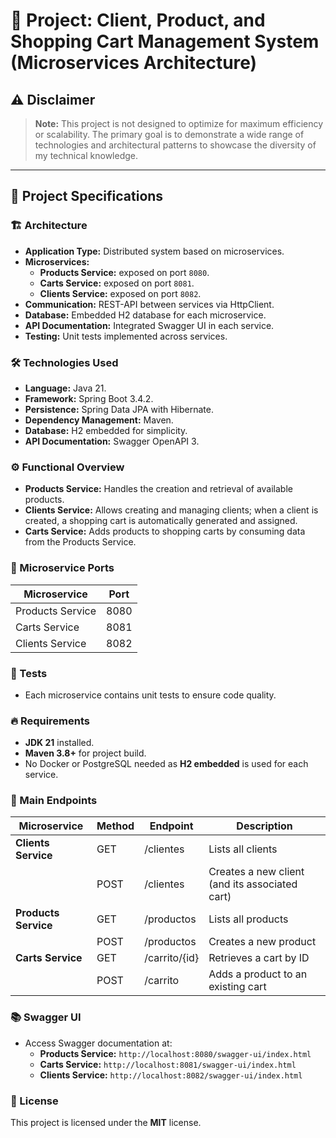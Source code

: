 # 🚀 Project: Client, Product, and Shopping Cart Management System (Microservices Architecture)

## ⚠️ Disclaimer

> **Note:** This project is not designed to optimize for maximum efficiency or scalability. The primary goal is to demonstrate a wide range of technologies and architectural patterns to showcase the diversity of my technical knowledge.

---

## 📌 Project Specifications

### 🏗 Architecture
- **Application Type:** Distributed system based on microservices.
- **Microservices:**
  - **Products Service:** exposed on port `8080`.
  - **Carts Service:** exposed on port `8081`.
  - **Clients Service:** exposed on port `8082`.
- **Communication:** REST-API between services via HttpClient.
- **Database:** Embedded H2 database for each microservice.
- **API Documentation:** Integrated Swagger UI in each service.
- **Testing:** Unit tests implemented across services.

### 🛠 Technologies Used
- **Language:** Java 21.
- **Framework:** Spring Boot 3.4.2.
- **Persistence:** Spring Data JPA with Hibernate.
- **Dependency Management:** Maven.
- **Database:** H2 embedded for simplicity.
- **API Documentation:** Swagger OpenAPI 3.

### ⚙️ Functional Overview
- **Products Service:** Handles the creation and retrieval of available products.
- **Clients Service:** Allows creating and managing clients; when a client is created, a shopping cart is automatically generated and assigned.
- **Carts Service:** Adds products to shopping carts by consuming data from the Products Service.

### 🚪 Microservice Ports
| Microservice         | Port  |
|----------------------|-------|
| Products Service     | 8080  |
| Carts Service        | 8081  |
| Clients Service      | 8082  |

### 🧪 Tests
- Each microservice contains unit tests to ensure code quality.

### 🔥 Requirements
- **JDK 21** installed.
- **Maven 3.8+** for project build.
- No Docker or PostgreSQL needed as **H2 embedded** is used for each service.

### 📮 Main Endpoints
| Microservice         | Method | Endpoint                  | Description                                   |
|----------------------|--------|---------------------------|-----------------------------------------------|
| **Clients Service**  | GET    | /clientes                 | Lists all clients                             |
|                      | POST   | /clientes                 | Creates a new client (and its associated cart)|
| **Products Service** | GET    | /productos                | Lists all products                            |
|                      | POST   | /productos                | Creates a new product                         |
| **Carts Service**    | GET    | /carrito/{id}             | Retrieves a cart by ID                        |
|                      | POST   | /carrito                  | Adds a product to an existing cart            |

### 📚 Swagger UI
- Access Swagger documentation at:
  - **Products Service:** `http://localhost:8080/swagger-ui/index.html`
  - **Carts Service:** `http://localhost:8081/swagger-ui/index.html`
  - **Clients Service:** `http://localhost:8082/swagger-ui/index.html`

### 📜 License
This project is licensed under the **MIT** license.
